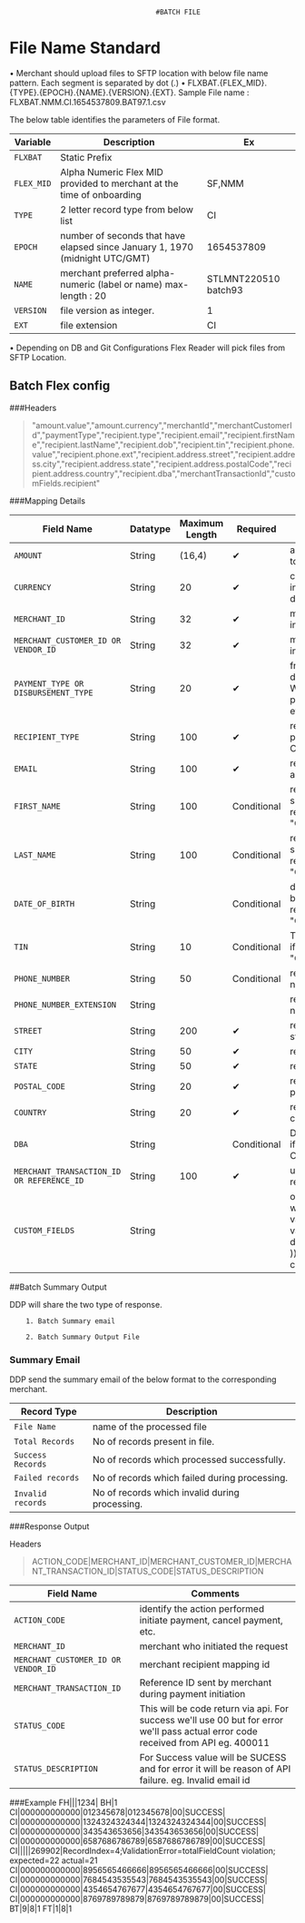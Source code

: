 										#BATCH FILE
																
# File Name Standard

•	Merchant should upload files to SFTP location with below file name pattern. Each segment is separated by dot (.)
•	FLXBAT.{FLEX_MID}.{TYPE}.{EPOCH}.{NAME}.{VERSION}.{EXT}. Sample File name : FLXBAT.NMM.CI.1654537809.BAT97.1.csv

The below table identifies the parameters of File format.

| Variable | Description | Ex |
| -------- | ------------------ | ------- |
| `FLXBAT` | Static Prefix |  |
| `FLEX_MID` | Alpha Numeric Flex MID provided to merchant at the time of onboarding | SF,NMM |
| `TYPE` | 2 letter record type from below list | CI |
| `EPOCH` | number of seconds that have elapsed since January 1, 1970 (midnight UTC/GMT) | 1654537809 |
| `NAME` | merchant preferred alpha-numeric (label or name) max-length : 20 | STLMNT220510 batch93 |
| `VERSION` | file version as integer. | 1 |
| `EXT` | file extension | CI |

•	Depending on DB and Git Configurations Flex Reader will pick files from SFTP Location.

## Batch Flex config

###Headers
<!-- theme: success -->
>"amount.value","amount.currency","merchantId","merchantCustomerId","paymentType","recipient.type","recipient.email","recipient.firstName","recipient.lastName","recipient.dob","recipient.tin","recipient.phone.value","recipient.phone.ext","recipient.address.street","recipient.address.city","recipient.address.state","recipient.address.postalCode","recipient.address.country","recipient.dba","merchantTransactionId","customFields.recipient"

###Mapping Details

| Field Name 		  | Datatype  | Maximum Length | Required       | Comments |
| ------------------- | --------- | ---------------| ---------------| --------------------------------------------------------------------		|
| `AMOUNT` 			  |  String	  |		(16,4) 	   | &#10004;		| amount to be used to initiate payment 									|
| `CURRENCY` 		  |  String	  |		 20    	   | &#10004;		| currency used to initiate the payment. default is set to USD 				|
| `MERCHANT_ID` 	  | String	  |		 32		   | &#10004;		| merchant who initiated the request 										|
| `MERCHANT_CUSTOMER_ID OR VENDOR_ID` | String  |  32  | &#10004;	| merchant who initiated the request 										|
| `PAYMENT_TYPE OR DISBURSEMENT_TYPE` | String  |  20  | &#10004;	| free text - Type of disbursement - Wages, Claims, promotions,Loans etc"   |
| `RECIPIENT_TYPE` 	  |  String	|		100	        | &#10004;		| recipient type. possible values Consumer/Company 							|
| `EMAIL` 			  |  String	|		100			| &#10004;		| recipient email address 													|
| `FIRST_NAME` 		  |  String	|		100 		| Conditional 	| recipient first name should be sent if the recipient type is "Consumer"	|
| `LAST_NAME` 		  |  String	|		100 		| Conditional 	| recipient last name should be sent if the recipient type is "Consumer"	|
| `DATE_OF_BIRTH` 	  |  String	|		 			| Conditional 	| date of birth should be sent if the recipient is "Consumer"				|
| `TIN` 			  |	 String	|		10 			| Conditional 	| TIN should be sent if the recipient is "Company" 							|
| `PHONE_NUMBER`	  |  String	|		50			| Conditional	| recipient phone number													|
| `PHONE_NUMBER_EXTENSION` |  String  |		 		| 				| recipient phone number extension											|
| `STREET` 			  | String	|		200 		| &#10004;		| recipient address street													|
| `CITY` 			  |	String	|		50			| &#10004;		| recipient city street 													|
| `STATE`			  | String	|		50 			| &#10004;		| recipient state street 													|
| `POSTAL_CODE` 	  | String	|		20			| &#10004;		| recipient address postal code												|
| `COUNTRY` 		  | String	|		20 			| &#10004;		| recipient address country 												|
| `DBA`				  | String	|   				| Conditional 	| DBA should be sent if the recipient Company name  						|
| `MERCHANT_TRANSACTION_ID OR REFERENCE_ID` | String |	100  | &#10004;	| unique for each request 												|
| `CUSTOM_FIELDS` 	  |	String	|				    | 				| optional and value will be list of key value pairs(key and value pairs will be delimited by colon( : )) and delimited by comma(,) |

##Batch Summary Output

DDP will share the two type of response.

		1. Batch Summary email
		
		2. Batch Summary Output File

### Summary Email

DDP send the summary email of the below format to the corresponding merchant.

| Record Type 		| Description |
| ----------------	| ------------------------------------- 		  |
| `File Name` 	  	|	name of the processed file					  |
| `Total Records` 	|	No of records present in file. 				  |
| `Success Records` |	No of records which processed successfully.	  |
| `Failed records` 	|	No of records which failed during processing. |
| `Invalid records`	|	No of records which invalid during processing.|

###Response Output

Headers

<!-- theme: success -->
> ACTION_CODE|MERCHANT_ID|MERCHANT_CUSTOMER_ID|MERCHANT_TRANSACTION_ID|STATUS_CODE|STATUS_DESCRIPTION

| Field Name 		  | Comments 															|
| ------------------- | ------------------------------------------------------------------- |
| `ACTION_CODE` 	  |	identify the action performed initiate payment, cancel payment, etc.|
| `MERCHANT_ID` 	  |	merchant who initiated the request 									|
| `MERCHANT_CUSTOMER_ID OR VENDOR_ID` |	merchant recipient mapping id  						|
| `MERCHANT_TRANSACTION_ID` | Reference ID sent by merchant during payment initiation 		|
| `STATUS_CODE` 	  | This will be code return via api. For success we'll use 00 but for error we'll pass actual error code received from API eg. 400011|
| `STATUS_DESCRIPTION`|	For Success value will be SUCESS and for error it will be reason of API failure. eg. Invalid email id|

###Example
FH|||1234|
BH|1
CI|000000000000|012345678|012345678|00|SUCCESS|
CI|000000000000|1324324324344|1324324324344|00|SUCCESS|
CI|000000000000|343543653656|343543653656|00|SUCCESS|
CI|000000000000|6587686786789|6587686786789|00|SUCCESS|
CI|||||269902|RecordIndex=4;ValidationError=totalFieldCount violation; expected=22 actual=21
CI|000000000000|8956565466666|8956565466666|00|SUCCESS|
CI|000000000000|7684543535543|7684543535543|00|SUCCESS|
CI|000000000000|4354654767677|4354654767677|00|SUCCESS|
CI|000000000000|8769789789879|8769789789879|00|SUCCESS|
BT|9|8|1
FT|1|8|1
